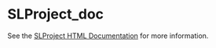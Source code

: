 # SLProject_doc
See the [SLProject HTML Documentation](http://cpvrlab.github.io/SLProject_doc/html/index.html) for more information.

